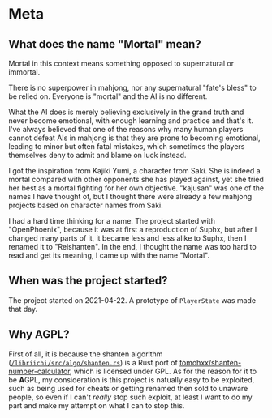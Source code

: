 # Meta
## What does the name "Mortal" mean?
Mortal in this context means something opposed to supernatural or immortal.

There is no superpower in mahjong, nor any supernatural "fate's bless" to be relied on. Everyone is "mortal" and the AI is no different.

What the AI does is merely believing exclusively in the grand truth and never become emotional, with enough learning and practice and that's it. I've always believed that one of the reasons why many human players cannot defeat AIs in mahjong is that they are prone to becoming emotional, leading to minor but often fatal mistakes, which sometimes the players themselves deny to admit and blame on luck instead.

I got the inspiration from Kajiki Yumi, a character from Saki. She is indeed a mortal compared with other opponents she has played against, yet she tried her best as a mortal fighting for her own objective. "kajusan" was one of the names I have thought of, but I thought there were already a few mahjong projects based on character names from Saki.

I had a hard time thinking for a name. The project started with "OpenPhoenix", because it was at first a reproduction of Suphx, but after I changed many parts of it, it became less and less alike to Suphx, then I renamed it to "Reishanten". In the end, I thought the name was too hard to read and get its meaning, I came up with the name "Mortal".

## When was the project started?
The project started on 2021-04-22. A prototype of `PlayerState` was made that day.

## Why AGPL?
First of all, it is because the shanten algorithm ([`/libriichi/src/algo/shanten.rs`](https://github.com/Equim-chan/Mortal/tree/main/libriichi/src/algo/shanten.rs)) is a Rust port of [tomohxx/shanten-number-calculator](https://github.com/tomohxx/shanten-number-calculator), which is licensed under GPL. As for the reason for it to be **A**GPL, my consideration is this project is natually easy to be exploited, such as being used for cheats or getting renamed then sold to unaware people, so even if I can't _really_ stop such exploit, at least I want to do my part and make my attempt on what I can to stop this.
